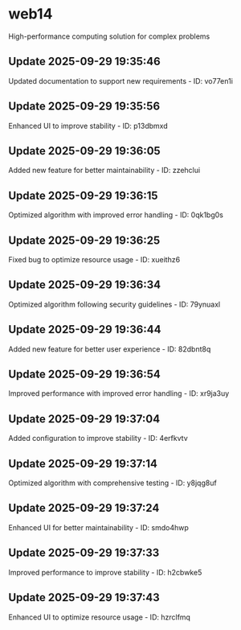 # web14
High-performance computing solution for complex problems

## Update 2025-09-29 19:35:46
Updated documentation to support new requirements - ID: vo77en1i


## Update 2025-09-29 19:35:56
Enhanced UI to improve stability - ID: p13dbmxd


## Update 2025-09-29 19:36:05
Added new feature for better maintainability - ID: zzehclui


## Update 2025-09-29 19:36:15
Optimized algorithm with improved error handling - ID: 0qk1bg0s


## Update 2025-09-29 19:36:25
Fixed bug to optimize resource usage - ID: xueithz6


## Update 2025-09-29 19:36:34
Optimized algorithm following security guidelines - ID: 79ynuaxl


## Update 2025-09-29 19:36:44
Added new feature for better user experience - ID: 82dbnt8q


## Update 2025-09-29 19:36:54
Improved performance with improved error handling - ID: xr9ja3uy


## Update 2025-09-29 19:37:04
Added configuration to improve stability - ID: 4erfkvtv


## Update 2025-09-29 19:37:14
Optimized algorithm with comprehensive testing - ID: y8jqg8uf


## Update 2025-09-29 19:37:24
Enhanced UI for better maintainability - ID: smdo4hwp


## Update 2025-09-29 19:37:33
Improved performance to improve stability - ID: h2cbwke5


## Update 2025-09-29 19:37:43
Enhanced UI to optimize resource usage - ID: hzrclfmq

